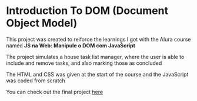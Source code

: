 # Introduction To DOM (Document Object Model)

This project was created to reiforce the learnings I got with the Alura course named **JS na Web: Manipule o DOM com JavaScript**

The project simulates a house task list manager, where the user is able to include and remove tasks, and also marking those as concluded

The HTML and CSS was given at the start of the course and the JavaScript was coded from scratch

You can check out the final project [here](https://theawesomestorm.github.io/Introduction-To-DOM/)
